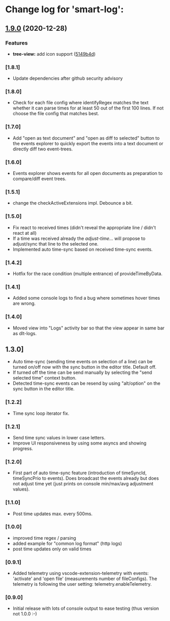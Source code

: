 # Change log for 'smart-log':

## [1.9.0](https://github.com/mbehr1/smart-log/compare/v1.8.1...v1.9.0) (2020-12-28)


### Features

* **tree-view:** add icon support ([5149b4d](https://github.com/mbehr1/smart-log/commit/5149b4dc57962da400e76e962ca861dce59a954a))

### [1.8.1]
- Update dependencies after github security advisory

### [1.8.0]
- Check for each file config where identifyRegex matches the text whether it can parse times for at least 50 out of the first 100 lines. If not choose the file config that matches best.

### [1.7.0]
- Add "open as text document" and "open as diff to selected" button to the events explorer to quickly export the events into a text document or directly diff two event-trees.

### [1.6.0]
- Events explorer shows events for all open documents as preparation to compare/diff event trees.

### [1.5.1]
- change the checkActiveExtensions impl. Debounce a bit.

### [1.5.0]
- Fix react to received times (didn't reveal the appropriate line / didn't react at all)
- If a time was received already the *adjust-time...* will propose to adjust/sync that line to the selected one.
- Implemented auto time-sync based on received time-sync events.

### [1.4.2]
- Hotfix for the race condition (multiple entrance) of provideTimeByData.

### [1.4.1]
- Added some console logs to find a bug where sometimes hover times are wrong.

### [1.4.0]
- Moved view into "Logs" activity bar so that the view appear in same bar as dlt-logs.

## 1.3.0]

- Auto time-sync (sending time events on selection of a line) can be turned on/off now with the sync button in the editor title. Default off.
- If turned off the time can be send manually by selecting the "send selected time" context button.
- Detected time-sync events can be resend by using "alt/option" on the sync button in the editor title.

### [1.2.2]

- Time sync loop iterator fix.

### [1.2.1]

- Send time sync values in lower case letters.
- Improve UI responsiveness by using some asyncs and showing progress.

### [1.2.0]

- First part of auto time-sync feature (introduction of timeSyncId, timeSyncPrio to events). Does broadcast the events already but does not adjust time yet (just prints on console min/max/avg adjustment values).

### [1.1.0]

- Post time updates max. every 500ms.

### [1.0.0]

- improved time regex / parsing
- added example for "common log format" (http logs)
- post time updates only on valid times

### [0.9.1]
- Added telemetry using vscode-extension-telemetry with events: 'activate' and 'open file' (measurements number of fileConfigs).
The telemetry is following the user setting: telemetry.enableTelemetry.

### [0.9.0]

- Initial release with lots of console output to ease testing (thus version not 1.0.0 :-)

